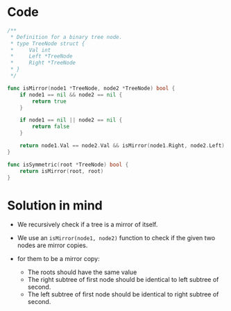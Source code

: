 Code
====

```go
/**
 * Definition for a binary tree node.
 * type TreeNode struct {
 *     Val int
 *     Left *TreeNode
 *     Right *TreeNode
 * }
 */

func isMirror(node1 *TreeNode, node2 *TreeNode) bool {
	if node1 == nil && node2 == nil {
		return true
	}

	if node1 == nil || node2 == nil {
		return false
	}

	return node1.Val == node2.Val && isMirror(node1.Right, node2.Left) && isMirror(node1.Left, node2.Right)
}

func isSymmetric(root *TreeNode) bool {
	return isMirror(root, root)
}
```

Solution in mind
================

-	We recursively check if a tree is a mirror of itself.

-	We use an `isMirror(node1, node2)` function to check if the given two nodes are mirror copies.

-	for them to be a mirror copy:

	-	The roots should have the same value
	-	The right subtree of first node should be identical to left subtree of second.
	-	The left subtree of first node should be identical to right subtree of second.
